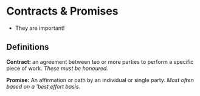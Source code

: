 # Contracts & Promises

- They are important!

## Definitions

**Contract:** an agreement between teo or more parties to perform a specific piece of work. *These must be honoured.*

**Promise:** An affirmation or oath by an individual or single party. *Most often based on a 'best effort basis.*

